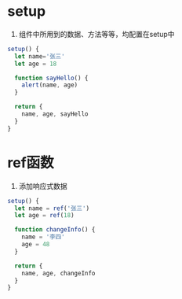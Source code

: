 
# setup 
1. 组件中所用到的数据、方法等等，均配置在setup中
```js
setup() {
  let name='张三'
  let age = 18

  function sayHello() {
    alert(name, age)
  }

  return {
    name, age, sayHello
  }
}
```

# ref函数
1. 添加响应式数据
```js
setup() {
  let name = ref('张三')
  let age = ref(18)

  function changeInfo() {
    name = '李四'
    age = 48
  }

  return {
    name, age, changeInfo
  }
}
```
